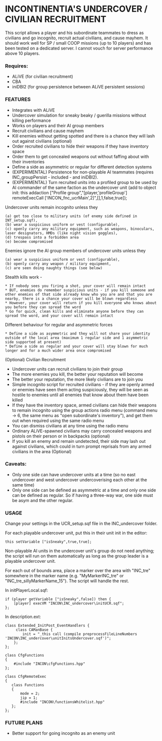 # INCONTINENTIA'S UNDERCOVER / CIVILIAN RECRUITMENT

This script allows a player and his subordinate teammates to dress as civilians and go incognito, recruit actual civilians, and cause mayhem.
It should work well for SP / small COOP missions (up to 10 players) and has been tested on a dedicated server.
I cannot vouch for server performance above 10 players.

### Requires:

* ALiVE (for civilian recruitment)
* CBA
* iniDBI2 (for group persistence between ALiVE persistent sessions)

### FEATURES

* Integrates with ALiVE
* Undercover simulation for sneaky beaky / guerilla missions without killing performance
* Works on players and their AI group members
* Recruit civilians and cause mayhem
* Kill enemies without getting spotted and there is a chance they will lash out against civilians (optional)
* Order recruited civilians to hide their weapons if they have inventory space
* Order them to get concealed weapons out without faffing about with their inventories
* Define a side as asymmetric or regular for different detection systems
* (EXPERIMENTAL) Persistence for non-playable AI teammates (requires INC_groupPersist - included - and iniDBI2).
* (EXPERIMENTAL) Turn recruited units into a profiled group to be used by AI commander of the same faction as the undercover unit (add to object init: this addaction ["Profile group","[player,'profileGroup'] remoteExecCall ['INCON_fnc_ucrMain',2]",[],1,false,true]);


Undercover units remain incognito unless they

    (a) get too close to military units (of enemy side defined in INT_setup.sqf),
    (b) wear a suspicious uniform or vest (configurable),
    (c) openly carry any military equipment, such as weapons, binoculars, laser designators, HMDs (like night vision goggles),
    (d) trespass into a forbidden area
    (e) become compromised


Enemies ignore the AI group members of undercover units unless they

    (a) wear a suspicious uniform or vest (configurable),
    (b) openly carry any weapon / military equipment,
    (c) are seen doing naughty things (see below)


Stealth kills work -

    * If nobody sees you firing a shot, your cover will remain intact
    * BUT, enemies do remember suspicious units - if you kill someone and other enemies of that side already know who you are and that you are nearby, there is a chance your cover will be blown regardless
    * However, your cover will return if you kill everyone who knows about you before they can spread the word
    * Go for quick, clean kills and eliminate anyone before they can spread the word, and your cover will remain intact

Different behaviour for regular and asymmetric forces

    * Define a side as asymmetric and they will not share your identity outside of the local area (maximum 1 regular side and 1 asymmetric side supported at present)
    * Define a side as regular and your cover will stay blown for much longer and for a much wider area once compromised

(Optional) Civilian Recruitment

* Undercover units can recruit civilians to join their group
* The more enemies you kill, the better your reputation will become
* The better your reputation, the more likely civilians are to join you
* Simple incognito script for recruited civilians - if they are openly armed or enemies have seen them acting suspiciously, they will be seen as hostile to enemies until all enemies that know about them have been killed
* If they have the inventory space, armed civilians can hide their weapons to remain incognito using the group actions radio menu (command menu -> 6, the same menu as "open subordinate's inventory"), and get them out when required using the same radio menu
* You can dismiss civilians at any time using the radio menu
* Ordinary ALiVE-spawned civilians may carry concealed weapons and pistols on their person or in backpacks (optional)
* If you kill an enemy and remain undetected, their side may lash out against civilians, which could in turn prompt reprisals from any armed civilians in the area (Optional)

### Caveats:
* Only one side can have undercover units at a time (so no east undercover and west undercover undercoverising each other at the same time)
* Only one side can be defined as asymmetric at a time and only one side can be defined as regular. So if having a three-way war, one side must be asym and the other regular.

### USAGE

Change your settings in the UCR_setup.sqf file in the INC_undercover folder.

For each playable undercover unit, put this in their unit init in the editor:

```
this setVariable ["isSneaky",true,true];
```

Non-playable AI units in the undercover unit's group do not need anything; the script will run on them automatically as long as the group leader is a playable undercover unit.


For each out of bounds area, place a marker over the area with "INC_tre" somewhere in the marker name (e.g. "MyMarkerINC_tre" or "INC_tre_sillyMarkerName_15"). The script will handle the rest.


In initPlayerLocal.sqf:

```
if (player getVariable ["isSneaky",false]) then {
    [player] execVM "INCON\INC_undercover\initUCR.sqf";
};
```


In description.ext:

```
class Extended_InitPost_EventHandlers {
     class CAManBase {
		init = "_this call (compile preprocessFileLineNumbers 'INCON\INC_undercover\unitInitsUndercover.sqf')";
	};
};

class CfgFunctions
{
	#include "INCON\cfgFunctions.hpp"
};

class CfgRemoteExec
{
   class Functions
   {
       mode = 2;
       jip = 1;
       #include "INCON\functionsWhitelist.hpp"
   };
};

```



### FUTURE PLANS

* Better support for going incognito as an enemy unit
